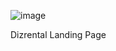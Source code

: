 ![image](https://github.com/bunyodzaripov/Dizrental/assets/111201762/dacedb03-a885-4463-8e8a-4e80fee97c09)


Dizrental Landing Page
